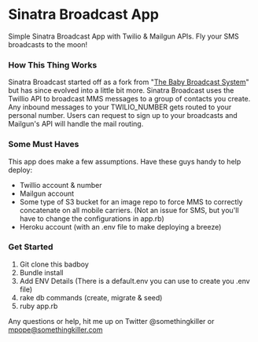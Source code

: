 # Sinatra Broadcast App
Simple Sinatra Broadcast App with Twilio &amp; Mailgun APIs. Fly your SMS broadcasts to the moon!



### How This Thing Works

Sinatra Broadcast started off as a fork from "[The Baby Broadcast System](https://github.com/GregBaugues/twilio-broadcast)" but has since evolved into a little bit more. Sinatra Broadcast uses the Twillio API to broadcast MMS messages to a group of contacts you create. Any inbound messages to your TWILIO_NUMBER gets routed to your personal number. Users can request to sign up to your broadcasts and Mailgun's API will handle the mail routing.



### Some Must Haves

This app does make a few assumptions. Have these guys handy to help deploy:

-  Twillio account & number
- Mailgun account
- Some type of S3 bucket for an image repo to force MMS to correctly concatenate on all mobile carriers. (Not an issue for SMS, but you'll have to change the configurations in app.rb)
- Heroku account (with an .env file to make deploying a breeze)



### Get Started

1. Git clone this badboy
2. Bundle install
3. Add ENV Details (There is a default.env you can use to create you .env file)
4. rake db commands (create, migrate & seed)
5. ruby app.rb 



Any questions or help, hit me up on Twitter @somethingkiller or mpope@somethingkiller.com



